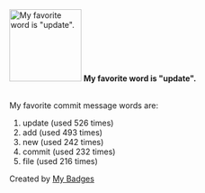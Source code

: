 <img src="https://my-badges.github.io/my-badges/favorite-word.png" alt="My favorite word is &quot;update&quot;." title="My favorite word is &quot;update&quot;." width="128">
<strong>My favorite word is &quot;update&quot;.</strong>
<br><br>

My favorite commit message words are:

1. update (used 526 times)
2. add (used 493 times)
3. new (used 242 times)
4. commit (used 232 times)
5. file (used 216 times)


Created by <a href="https://github.com/my-badges/my-badges">My Badges</a>